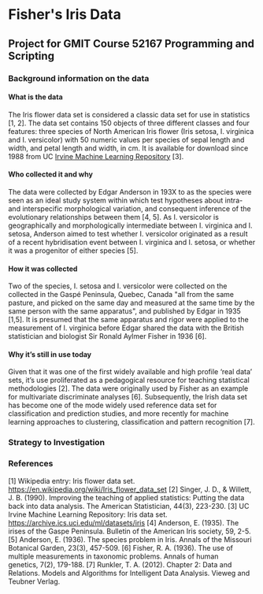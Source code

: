 # Fisher's Iris Data
## Project for GMIT Course 52167 Programming and Scripting

### Background information on the data
#### What is the data
The Iris flower data set is considered a classic data set for use in statistics [1, 2].  The data set contains 150 objects of three different classes and four features: three species of North American Iris flower (Iris setosa, I. virginica and I. versicolor) with 50 numeric values per species of sepal length and width, and petal length and width, in cm.  It is available for download since 1988 from UC [Irvine Machine Learning Repository](https://archive.ics.uci.edu/ml/datasets/iris) [3].

#### Who collected it and why
The data were collected by Edgar Anderson in 193X to as the species were seen as an ideal study system within which test hypotheses about intra- and interspecific morphological variation, and consequent inference of the evolutionary relationships between them [4, 5]. As I. versicolor is geographically and morphologically intermediate between I. virginica and I. setosa, Anderson aimed to test whether I. versicolor originated as a result of a recent hybridisation event between I. virginica and I. setosa, or whether it was a progenitor of either species [5].  

#### How it was collected
Two of the species, I. setosa and I. versicolor were collected on the collected in the Gaspé Peninsula, Quebec, Canada "all from the same pasture, and picked on the same day and measured at the same time by the same person with the same apparatus", and published by Edgar in 1935 [1,5].  It is presumed that the same apparatus and rigor were applied to the measurement of I. virginica before Edgar shared the data with the British statistician and biologist Sir Ronald Aylmer Fisher in 1936 [6].  

#### Why it’s still in use today
Given that it was one of the first widely available and high profile ‘real data’ sets, it’s use proliferated as a pedagogical resource for teaching statistical methodologies [2].  The data were originally used by Fisher as an example for multivariate discriminate analyses [6].  Subsequently, the Irish data set has become one of the mode widely used reference data set for classification and prediction studies, and more recently for machine learning approaches to clustering, classification and pattern recognition [7]. 

### Strategy to Investigation

### References

[1]	Wikipedia entry: Iris flower data set.
	https://en.wikipedia.org/wiki/Iris_flower_data_set
[2]	Singer, J. D., & Willett, J. B. (1990). Improving the teaching of applied statistics: Putting the data back into data analysis. The American Statistician, 44(3), 223-230.
[3]	UC Irvine Machine Learning Repository: Iris data set.
	https://archive.ics.uci.edu/ml/datasets/iris
[4]	Anderson, E. (1935). The irises of the Gaspe Peninsula. Bulletin of the American Iris society, 59, 2-5.
[5]	Anderson, E. (1936). The species problem in Iris. Annals of the Missouri Botanical Garden, 23(3), 457-509.
[6]	Fisher, R. A. (1936). The use of multiple measurements in taxonomic problems. Annals of human genetics, 7(2), 179-188.
[7]	Runkler, T. A. (2012). Chapter 2: Data and Relations. Models and Algorithms for Intelligent Data Analysis. Vieweg and Teubner Verlag.


